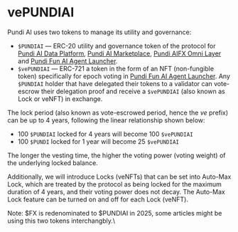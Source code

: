 # vePUNDIAI

Pundi AI uses two tokens to manage its utility and governance:

* `$PUNDIAI` — ERC-20 utility and governance token of the protocol for [Pundi AI Data Platform](../pundi-aidata/), [Pundi AI Marketplace](../pundi-ai-data-marketplace-soon.md), [Pundi AIFX Omni Layer](../pundi-aifx/) and [Pundi Fun AI Agent Launcher](../pundi-fun-ai-agent-launcher-proposal/).
* `$vePUNDIAI` — ERC-721 a token in the form of an NFT (non-fungible token) specifically for epoch voting in [Pundi Fun AI Agent Launcher](../pundi-fun-ai-agent-launcher-proposal/). Any `$PUNDIAI` holder that have delegated their tokens to a validator can vote-escrow their delegation proof and receive a `$vePUNDIAI` (also known as Lock or veNFT) in exchange.

The lock period (also known as vote-escrowed period, hence the _ve_ prefix) can be up to 4 years, following the linear relationship shown below:

* 100 `$PUNDIAI` locked for 4 years will become 100 `$vePUNDIAI`
* 100 `$PUNDI` locked for 1 year will become 25 `$vePUNDIAI`

The longer the vesting time, the higher the voting power (voting weight) of the underlying locked balance.

Additionally,  we will introduce Locks (veNFTs) that can be set into Auto-Max Lock, which are treated by the protocol as being locked for the maximum duration of 4 years, and their voting power does not decay. The Auto-Max Lock feature can be turned on and off for each Lock (veNFT).

Note: $FX is redenominated to $PUNDIAI in 2025, some articles might be using this two tokens interchangbly.\
